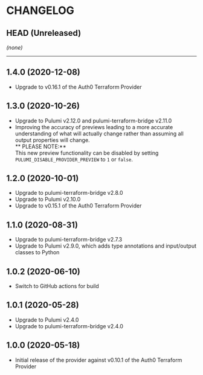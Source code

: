 CHANGELOG
=========

## HEAD (Unreleased)
_(none)_

---

## 1.4.0 (2020-12-08)
* Upgrade to v0.16.1 of the Auth0 Terraform Provider

## 1.3.0 (2020-10-26)
* Upgrade to Pulumi v2.12.0 and pulumi-terraform-bridge v2.11.0
* Improving the accuracy of previews leading to a more accurate understanding of what will actually change rather than assuming all output properties will change.  
  ** PLEASE NOTE:**  
  This new preview functionality can be disabled by setting `PULUMI_DISABLE_PROVIDER_PREVIEW` to `1` or `false`.

## 1.2.0 (2020-10-01)
* Upgrade to pulumi-terraform-bridge v2.8.0
* Upgrade to Pulumi v2.10.0
* Upgrade to v0.15.1 of the Auth0 Terraform Provider

## 1.1.0 (2020-08-31)
* Upgrade to pulumi-terraform-bridge v2.7.3
* Upgrade to Pulumi v2.9.0, which adds type annotations and input/output classes to Python

## 1.0.2 (2020-06-10)
* Switch to GitHub actions for build

## 1.0.1 (2020-05-28)
* Upgrade to Pulumi v2.4.0
* Upgrade to pulumi-terraform-bridge v2.4.0

## 1.0.0 (2020-05-18)
* Initial release of the provider against v0.10.1 of the Auth0 Terraform Provider
